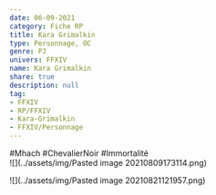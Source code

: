 ```yaml
---  
date: 06-09-2021
category: Fiche RP
title: Kara Grimalkin  
type: Personnage, OC  
genre: PJ  
univers: FFXIV  
name: Kara Grimalkin  
share: true  
description: null  
tag:  
- FFXIV  
- RP/FFXIV  
- Kara-Grimalkin  
- FFXIV/Personnage  
---  
```

  
#Mhach #ChevalierNoir #Immortalité  
![](../assets/img/Pasted image 20210809173114.png)  
  
![](../assets/img/Pasted image 20210821121957.png)  
  

